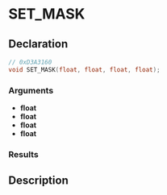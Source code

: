 # SET_MASK

## Declaration
```cpp
// 0xD3A3160
void SET_MASK(float, float, float, float);
```

### Arguments
- **float**
- **float**
- **float**
- **float**

### Results

## Description
